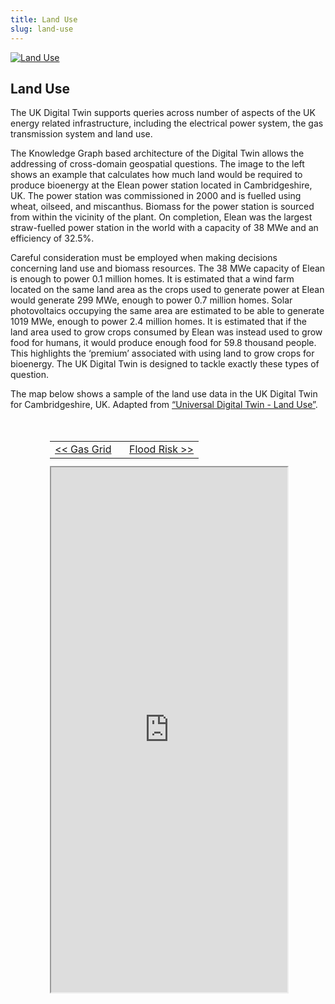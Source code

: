 ```yaml
---
title: Land Use
slug: land-use
---
```


<div class="intro-container three-quarter-width">
	<div class="intro-left">
		<a href="/user/images/digital-twin/land-use-large.jpg" target="_blank" >
			<img src="/user/images/digital-twin/land-use-large.jpg" class="header-image" alt="Land Use" />
		</a>
	</div>
	<div class="intro-center">
		<h2>Land Use</h2>
		<p>The UK Digital Twin supports queries across number of aspects of the UK energy related infrastructure, including the electrical power system, the gas transmission system and land use.​</p>
		<p>The Knowledge Graph based architecture of the Digital Twin allows the addressing of cross-domain geospatial questions. The image to the left shows an example that calculates how much land would be required to produce bioenergy at the Elean power station located in Cambridgeshire, UK. The power station was commissioned in 2000 and is fuelled using wheat, oilseed, and miscanthus. Biomass for the power station is sourced from within the vicinity of the plant. On completion, Elean was the largest straw-fuelled power station in the world with a capacity of 38 MWe and an efficiency of 32.5%.</p>
		<p>Careful consideration must be employed when making decisions concerning land use and biomass resources. The 38 MWe capacity of Elean is enough to power 0.1 million homes. It is estimated that a wind farm located on the same land area as the crops used to generate power at Elean would generate 299 MWe, enough to power 0.7 million homes. Solar photovoltaics occupying the same area are estimated to be able to generate 1019 MWe, enough to power 2.4 million homes. It is estimated that if the land area used to grow crops consumed by Elean was instead used to grow food for humans, it would produce enough food for 59.8 thousand people. This highlights the ‘premium’ associated with using land to grow crops for bioenergy. The UK Digital Twin is designed to tackle exactly these types of question.​</p>
		<p>The map below shows a sample of the land use data in the UK Digital Twin for Cambridgeshire, UK. Adapted from <a href="https://cmclinnovations.com/media/publications/#1597416715432-8-11">“Universal Digital Twin - Land Use”</a>.</p>
	</div>
</div>

<div id="map-container" class="full-width" style="height: 840px; margin-top: 50px;">
	<div id="map-header" style="width: 75%; height: 40px; margin: 0 auto; position: relative;">
		<table width="100%" height="100%" style="margin: auto;">
			<tr>
				<td width="50%" style="text-align: left;">
					<a href="/explore/digital-twin/gas-grid">&lt;&lt; Gas Grid</a>
				</td>
				<td width="50%" style="text-align: right;">
					<a href="/explore/digital-twin/flood-risk">Flood Risk &gt;&gt;</a>
				</td>
			<tr>
		</table>
	</div>
	<div id="map-inner" style="width: 75%; height: 100%; margin: 0 auto; position: relative;">
		<iframe id="map-frame" width="100%" height="100%" src="http://localhost:9999/" />
	</div>
</div>

<br>

[plugin:content-inject](../../../modular/partners)